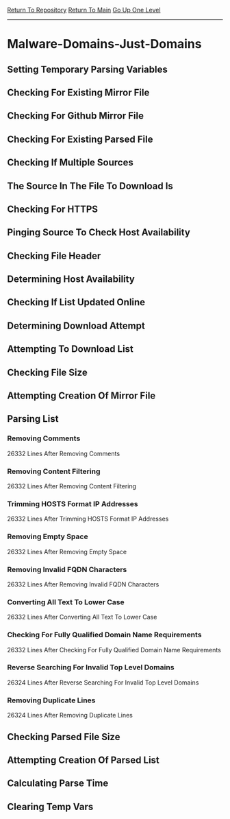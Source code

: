 [Return To Repository](https://github.com/deathbybandaid/piholeparser/)
[Return To Main](https://github.com/deathbybandaid/piholeparser/blob/master/RecentRunLogs/Mainlog.md)
[Go Up One Level](https://github.com/deathbybandaid/piholeparser/blob/master/RecentRunLogs/TopLevelScripts/30-Processing-External-Blacklists.md)
____________________________________
# Malware-Domains-Just-Domains
## Setting Temporary Parsing Variables
## Checking For Existing Mirror File
## Checking For Github Mirror File
## Checking For Existing Parsed File
## Checking If Multiple Sources
## The Source In The File To Download Is
## Checking For HTTPS
## Pinging Source To Check Host Availability
## Checking File Header
## Determining Host Availability
## Checking If List Updated Online
## Determining Download Attempt
## Attempting To Download List
## Checking File Size
## Attempting Creation Of Mirror File
## Parsing List
### Removing Comments
26332 Lines After Removing Comments
### Removing Content Filtering
26332 Lines After Removing Content Filtering
### Trimming HOSTS Format IP Addresses
26332 Lines After Trimming HOSTS Format IP Addresses
### Removing Empty Space
26332 Lines After Removing Empty Space
### Removing Invalid FQDN Characters
26332 Lines After Removing Invalid FQDN Characters
### Converting All Text To Lower Case
26332 Lines After Converting All Text To Lower Case
### Checking For Fully Qualified Domain Name Requirements
26332 Lines After Checking For Fully Qualified Domain Name Requirements
### Reverse Searching For Invalid Top Level Domains
26324 Lines After Reverse Searching For Invalid Top Level Domains
### Removing Duplicate Lines
26324 Lines After Removing Duplicate Lines
## Checking Parsed File Size
## Attempting Creation Of Parsed List
## Calculating Parse Time
## Clearing Temp Vars
